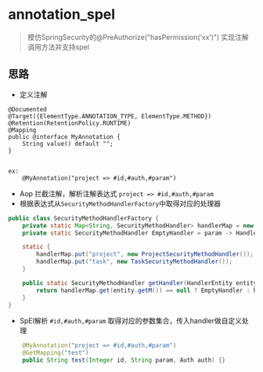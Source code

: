 # annotation_spel
> 模仿SpringSecurity的@PreAuthorize("hasPermission(‘xx’)") 实现注解调用方法并支持spel

## 思路
- 定义注解
```
@Documented
@Target({ElementType.ANNOTATION_TYPE, ElementType.METHOD})
@Retention(RetentionPolicy.RUNTIME)
@Mapping
public @interface MyAnnotation {
    String value() default "";
}


ex:
    @MyAnnotation("project => #id,#auth,#param")
```
- Aop 拦截注解，解析注解表达式 `project => #id,#auth,#param`
- 根据表达式从`SecurityMethodHandlerFactory`中取得对应的处理器
```java
public class SecurityMethodHandlerFactory {
    private static Map<String, SecurityMethodHandler> handlerMap = new ConcurrentHashMap<>();
    private static SecurityMethodHandler EmptyHandler = param -> HandlerResult.reject();

    static {
        handlerMap.put("project", new ProjectSecurityMethodHandler());
        handlerMap.put("task", new TaskSecurityMethodHandler());
    }

    public static SecurityMethodHandler getHandler(HandlerEntity entity) {
        return handlerMap.get(entity.getM()) == null ? EmptyHandler : handlerMap.get(entity.getM());
    }
}
```
- SpEl解析 `#id,#auth,#param` 取得对应的参数集合，传入handler做自定义处理
```java
    @MyAnnotation("project => #id,#auth,#param")
    @GetMapping("test")
    public String test(Integer id, String param, Auth auth) {}
```